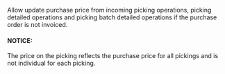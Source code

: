 Allow update purchase price from incoming picking operations, picking detailed
operations and picking batch detailed operations if the purchase order is not invoiced.

#### NOTICE:
The price on the picking reflects the purchase price for all pickings and is not
individual for each picking.
